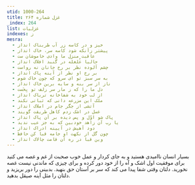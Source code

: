 ```yaml
---
utid: 1000-264
title: غزل شماره ۲۶۴
_index: 264
list: غزلیات
indexes: ز
mesra:
  - خیز و در کاسه زر آب طربناک انداز
  - پیشتر زآنکه شود کاسه سر، خاک انداز
  - عاقبت منزل ما وادی خاموشان ست
  - حالیا غُلغله در گنبد افلاک انداز
  - چشم آلوده نظر بر رخ جانان نه رواست
  - بر رخ او نظر از آینه پاک انداز
  - به سر سبز تو ای سرو که چون خاک شوم
  - ناز از سر بنه و سایه برین خاک انداز
  - دل ما را که ز مار سر زلف تو بِخَست
  - از لب خود به شفاخانه تریاک انداز
  - ملک این مزرعه دانی که ثباتی نکند
  - آتشی از جگر جام در املاک انداز
  - غسل در اشک زدم کاهل طریقت گویند
  - پاک شو اوّل و پس دیده بر آن پاک انداز
  - یا رب آن زاهد خودبین که به جز عیب ندید
  - دود آهیش در آیینه ادراک انداز
  - چون گل از نکهت او جامه قبا کن حافظ
  - وین قبا در ره آن قامت چالاک انداز
---
```

بسیار انسان ناامیدی هستید و به جای کردار و عمل خوب صحبت از غم و غصه می کنید برای موفقیت اول اشک و آه را از خود دور کرده و برای چیزی که ماندنی نیست غصه نخورید. دلتان وقتی شفا پیدا می کند که سر بر آستان حق بنهید. بدبینی را دور بریزید و دلتان را مثل آینه صیقل بدهید.
